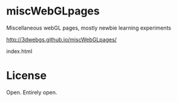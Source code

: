 # miscWebGLpages
Miscellaneous webGL pages, mostly newbie learning experiments


http://3dwebgs.github.io/miscWebGLpages/

index.html



License
========
Open. Entirely open.
